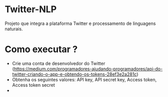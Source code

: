 # Twitter-NLP
Projeto que integra a plataforma Twitter e processamento de linguagens naturais.
# Como executar ?
- Crie uma conta de desenvolvedor do Twitter (https://medium.com/programadores-ajudando-programadores/api-do-twitter-criando-o-app-e-obtendo-os-tokens-28ef3e2a281c)
- Obtenha os seguintes valores: API key, API secret key, Access token, Access token secret
- 
